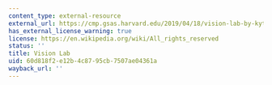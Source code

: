 ```yaml
---
content_type: external-resource
external_url: https://cmp.gsas.harvard.edu/2019/04/18/vision-lab-by-kythe-heller/
has_external_license_warning: true
license: https://en.wikipedia.org/wiki/All_rights_reserved
status: ''
title: Vision Lab
uid: 60d818f2-e12b-4c87-95cb-7507ae04361a
wayback_url: ''
---
```

